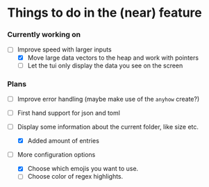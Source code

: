 # Things to do in the (near) feature

### Currently working on

- [ ] Improve speed with larger inputs
    - [x] Move large data vectors to the heap and work with pointers
    - [ ] Let the tui only display the data you see on the screen

### Plans

- [ ] Improve error handling (maybe make use of the `anyhow` create?)

- [ ] First hand support for json and toml

- [ ] Display some information about the current folder, like size etc.
    - [x] Added amount of entries
- [ ] More configuration options
    - [x] Choose which emojis you want to use.
    - [ ] Choose color of regex highlights.
